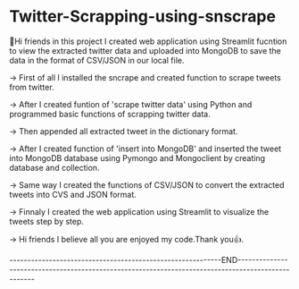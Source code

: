 # Twitter-Scrapping-using-snscrape
🙌Hi friends in this project I created web application using Streamlit fucntion to view the extracted twitter data and uploaded into MongoDB to save the data in the format of CSV/JSON in our local file.

→ First of all I installed the sncrape and created function to scrape tweets from twitter.

→ After I created funtion of 'scrape twitter data' using Python and programmed basic functions of scrapping twitter data.

→ Then appended all extracted tweet in the  dictionary format.

→ After I created function of 'insert into MongoDB' and  inserted the tweet into MongoDB database using Pymongo and Mongoclient by creating database and collection.

→ Same way I created the  functions of CSV/JSON to convert the extracted tweets into CVS and JSON format. 

→ Finnaly I created the web application using Streamlit to visualize the tweets step by step.

→ Hi friends I believe all you are enjoyed my code.Thank you👍.

-----------------------------------------------------------END---------------------------------------------------------------------------------------------------
